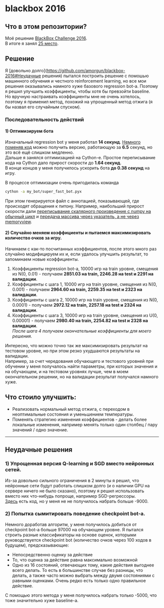 # blackbox 2016
## Что в этом репозитории? 
Моё решение [BlackBox Challenge 2016](http://blackboxchallenge.com/home/).  
В итоге я занял [25 место](http://blackboxchallenge.com/leaders/).  

## Решение
Я [довольно долго](https://github.com/amorgun/blackbox-2016#Неудачные решения) пытался построить решение с помошью машинного обучения и честного reinforcement learning, но все мои решения оказывались намного хуже базового regression bot-а. Поэтому я решил улучшить коэффициенты, чтобы хотя бы превзойти baseline.  
Но вручную настраивать коэффициенты мне не очень хотелось, поэтому я применил метод, похожий на упрощенный метод отжига (я бы назвал его случайным спуском).
### Последовательность действий
#### 1) Оптимизируем бота
Изначальный regression bot у меня работал **14 секунд**. [Немного поменяв код](https://github.com/amorgun/blackbox-2016/blob/master/regression_bot/bot.py#L24-L25) можно получить версию, работающую за **6.5** секунд, но это всё ещё слишком медленно.  
Дальше я занялся оптимизацией на Cython-е. Простое переписывание кода на Cython дало прирост скорости до **1.64 секунд**.  
В конце концов у меня получилось ускорить бота **до 0.38 секунд** на игру.  

В процессе оптимизации очень пригодилась команда  
```bash
cython -a my_bot/super_fast_bot.pyx
```
При этом генерируется файл с аннотацией, показывающей, где происходят обращения к питону. Например, наибольший прирост скорости дали [переписывание скалярного произведение с numpy на обычный цикл](https://github.com/amorgun/blackbox-2016/blob/master/my_bot/super_fast_bot.pyx#L50-L57) и [передача массива через указатель, а не через memoryview](https://github.com/amorgun/blackbox-2016/blob/master/my_bot/super_fast_bot.pyx#L43).
#### 2) Случайно меняем коэффициенты и пытаемся максимизировать количество очков за игру.
Начинаем с как-то посчитанных коэффициентов, после этого много раз случайно модифицируем их и, если удалось улучшить результат, то запоминаем новые коэффициенты.  

1. Коэффициенты regression bot-а, 10000 игр на train уровне, смещения из N(0, 0.01) - получаем **2851.03 на train, 2246.28 на test и 2291 на валидации**.  
2. Коэффициенты с шага 1, 10000 игр на train уровне, смещения из N(0, 0.001) - получаем **2964.60 на train, 2259.35 на test и 2323 на валидации**.  
3. Коэффициенты с шага 2, 10000 игр на train уровне, смещения из N(0, 0.0001) - получаем **2972.12 на train, 2257.18 на test и 2324 на валидации**.  
4. Коэффициенты с шага 3, 10000 игр на train уровне, смещения из U(0, 0.00001) - получаем **2980.40 на train, 2254.82 на test и 2328 на валидации**.  
_После шага 4 получаем окончательные коэффициенты для моего решения._ 

Интересно, что можно точно так же максимизировать результат на тестовом уровне, но при этом резко ухудшаются результаты на валидации.  
Например, за счет чередования обучающего и тестового уровней при обучении у меня получалось найти параметры, при которых значения и на обучающем, и на тестовом уровнях лучше,  чем в моем окончательном решении, но на валидации результат получался намного хуже.

## Что стоило улучшить:
- Реализовать нормальный метод отжига, с переходом в неоптимальные состояния и уменьшением температуры.
- Поменять стратегию изменения коэффициентов - делать более локальные изменения, например менять только один столбец / пару значений / одно значение.
  
------

## Неудачные решения
### 1) Упрощенная версия Q-learning и SGD вместо нейронных сетей. 
Из-за довольно сильного ограничения в 2 минуты я решил, что нейронные сети будут работать слишком долго (и о наличии GPU на сервере ничего не было сказано), поэтому я решил использовать вместо них что-нибудь попроще, например SGD-регрессоры.  
[Здесь](https://github.com/amorgun/blackbox-2016/blob/old_solutions/my_bot/my_fast_bot.pyx) есть код, но у меня не не получилось набрать больше -9000.  
### 2) Попытка сымитировать поведение checkpoint bot-а.  
Немного доработав алгоритм, у меня получилось добиться от checkpoint bot-а больше 97000 на обучающем уровне.
Я пытался строить разные классификаторы на основе оценок, которыми руководствуется checkpoint bot (количество очков через 100 ходов в будущем), предсказывающие:
- Непосредственно оценку за действие
- То, что оценка за действие равна максимально возможной
- Одно из 16 состояний, отвечающих тому, какие действия выгоднее всего делать. То есть в большинстве случае без разницы, что делать, а также часто можно выбрать между двумя состояниями с равными оценками. Очень редко есть только одно правильное действие.  

С помощью этого метода у меня получилось набрать только -5000, что тоже значительно хуже baseline-а.
